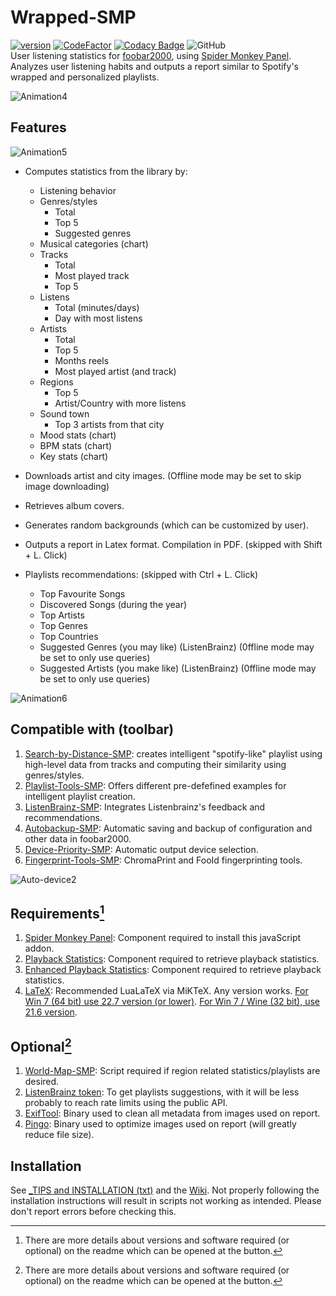 # Wrapped-SMP
[![version][version_badge]][changelog]
[![CodeFactor][codefactor_badge]](https://www.codefactor.io/repository/github/regorxxx/wrapped-smp/overview/main)
[![Codacy Badge][codacy_badge]](https://www.codacy.com/gh/regorxxx/Wrapped-SMP/dashboard?utm_source=github.com&amp;utm_medium=referral&amp;utm_content=regorxxx/Wrapped-SMP&amp;utm_campaign=Badge_Grade)
![GitHub](https://img.shields.io/github/license/regorxxx/Wrapped-SMP)  
User listening statistics for [foobar2000](https://www.foobar2000.org), using [Spider Monkey Panel](https://theqwertiest.github.io/foo_spider_monkey_panel). Analyzes user listening habits and outputs a report similar to Spotify's wrapped and personalized playlists.

![Animation4](https://user-images.githubusercontent.com/83307074/116752367-002d9100-a9f5-11eb-8a03-0ee323634742.gif)

## Features

![Animation5](https://user-images.githubusercontent.com/83307074/116752374-01f75480-a9f5-11eb-9d30-a9958079b1ee.gif)

- Computes statistics from the library by:
	* Listening behavior
	* Genres/styles
		+ Total
		+ Top 5
		+ Suggested genres
	* Musical categories (chart)
	* Tracks
		+ Total
		+ Most played track
		+ Top 5
	* Listens
		+ Total (minutes/days)
		+ Day with most listens
	* Artists
		+ Total
		+ Top 5
		+ Months reels
		+ Most played artist (and track)
	* Regions
		+ Top 5
		+ Artist/Country with more listens
	* Sound town
		+ Top 3 artists from that city
	* Mood stats (chart)
	* BPM stats (chart)
	* Key stats (chart)

- Downloads artist and city images.
  (Offline mode may be set to skip image downloading)

- Retrieves album covers.

- Generates random backgrounds (which can be customized by user).

- Outputs a report in Latex format. Compilation in PDF.
  (skipped with Shift + L. Click)

- Playlists recommendations: 
  (skipped with Ctrl + L. Click)
	* Top Favourite Songs
	* Discovered Songs (during the year)
	* Top Artists
	* Top Genres
	* Top Countries
	* Suggested Genres (you may like) (ListenBrainz)
	  (0ffline mode may be set to only use queries)
	* Suggested Artists (you make like) (ListenBrainz)
	  (0ffline mode may be set to only use queries)

![Animation6](https://user-images.githubusercontent.com/83307074/116752378-03c11800-a9f5-11eb-9971-b3eff6e8d0fa.gif)

## Compatible with (toolbar)
1. [Search-by-Distance-SMP](https://github.com/regorxxx/Search-by-Distance-SMP): creates intelligent "spotify-like" playlist using high-level data from tracks and computing their similarity using genres/styles.
2. [Playlist-Tools-SMP](https://github.com/regorxxx/Playlist-Tools-SMP): Offers different pre-defefined examples for intelligent playlist creation.
3. [ListenBrainz-SMP](https://github.com/regorxxx/ListenBrainz-SMP): Integrates Listenbrainz's feedback and recommendations.
4. [Autobackup-SMP](https://github.com/regorxxx/Autobackup-SMP): Automatic saving and backup of configuration and other data in foobar2000.
5. [Device-Priority-SMP](https://github.com/regorxxx/Device-Priority-SMP): Automatic output device selection.
5. [Fingerprint-Tools-SMP](https://github.com/regorxxx/Fingerprint-Tools-SMP): ChromaPrint and FooId fingerprinting tools.

![Auto-device2](https://user-images.githubusercontent.com/83307074/125861102-9253716b-ded6-41d5-83b5-84664edeb17f.gif)

## Requirements[^details]
1. [Spider Monkey Panel](https://theqwertiest.github.io/foo_spider_monkey_panel): Component required to install this javaScript addon.
2. [Playback Statistics](https://www.foobar2000.org/components/view/foo_playcount): Component required to retrieve playback statistics.
3. [Enhanced Playback Statistics](https://www.foobar2000.org/components/view/foo_enhanced_playcount): Component required to retrieve playback statistics.
4. [LaTeX](https://miktex.org): Recommended LuaLaTeX via MiKTeX. Any version works. [For Win 7 (64 bit) use 22.7 version (or lower)](https://www.npackd.org/p/org.miktex.MiKTeX64/22.7). [For Win 7 / Wine (32 bit), use 21.6 version](https://www.npackd.org/p/org.miktex.MiKTeX/21.6).

## Optional[^details]
1. [World-Map-SMP](https://github.com/regorxxx/World-Map-SMP): Script required if region related statistics/playlists are desired.
2. [ListenBrainz token](https://listenbrainz.org/settings/import/): To get playlists suggestions, with it will be less probably to reach rate limits using the public API.
4. [ExifTool](https://exiftool.org): Binary used to clean all metadata from images used on report.
2. [Pingo](https://css-ig.net/pingo): Binary used to optimize images used on report (will greatly reduce file size).

##  Installation
See [_TIPS and INSTALLATION (txt)](https://github.com/regorxxx/Wrapped-SMP/blob/main/_TIPS%20and%20INSTALLATION.txt) and the [Wiki](https://github.com/regorxxx/Wrapped-SMP/wiki/Installation).
Not properly following the installation instructions will result in scripts not working as intended. Please don't report errors before checking this.

[^details]: There are more details about versions and software required (or optional) on the readme which can be opened at the button.

[changelog]: CHANGELOG.md
[version_badge]: https://img.shields.io/github/release/regorxxx/Wrapped-SMP.svg
[codacy_badge]: https://api.codacy.com/project/badge/Grade/d68ef528f77646bca546fd206d28e8a1
[codefactor_badge]: https://www.codefactor.io/repository/github/regorxxx/Wrapped-SMP/badge/main
